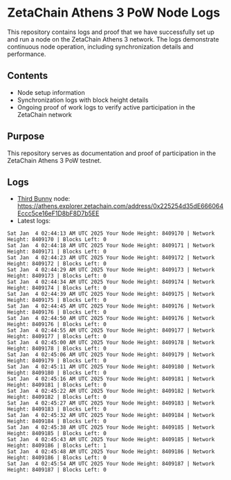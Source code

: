 # ZetaChain Athens 3 PoW Node Logs
This repository contains logs and proof that we have successfully set up and run a node on the ZetaChain Athens 3 network. The logs demonstrate continuous node operation, including synchronization details and performance.

## Contents
- Node setup information
- Synchronization logs with block height details
- Ongoing proof of work logs to verify active participation in the ZetaChain network

## Purpose
This repository serves as documentation and proof of participation in the ZetaChain Athens 3 PoW testnet.

## Logs

- [Third Bunny](https://thirdbunny.xyz/) node: https://athens.explorer.zetachain.com/address/0x225254d35dE666064Eccc5ce16eF1D8bF8D7b5EE
- Latest logs:
```
Sat Jan  4 02:44:13 AM UTC 2025 Your Node Height: 8409170 | Network Height: 8409170 | Blocks Left: 0
Sat Jan  4 02:44:18 AM UTC 2025 Your Node Height: 8409171 | Network Height: 8409171 | Blocks Left: 0
Sat Jan  4 02:44:23 AM UTC 2025 Your Node Height: 8409172 | Network Height: 8409172 | Blocks Left: 0
Sat Jan  4 02:44:29 AM UTC 2025 Your Node Height: 8409173 | Network Height: 8409173 | Blocks Left: 0
Sat Jan  4 02:44:34 AM UTC 2025 Your Node Height: 8409174 | Network Height: 8409174 | Blocks Left: 0
Sat Jan  4 02:44:39 AM UTC 2025 Your Node Height: 8409175 | Network Height: 8409175 | Blocks Left: 0
Sat Jan  4 02:44:45 AM UTC 2025 Your Node Height: 8409176 | Network Height: 8409176 | Blocks Left: 0
Sat Jan  4 02:44:50 AM UTC 2025 Your Node Height: 8409176 | Network Height: 8409176 | Blocks Left: 0
Sat Jan  4 02:44:55 AM UTC 2025 Your Node Height: 8409177 | Network Height: 8409177 | Blocks Left: 0
Sat Jan  4 02:45:00 AM UTC 2025 Your Node Height: 8409178 | Network Height: 8409178 | Blocks Left: 0
Sat Jan  4 02:45:06 AM UTC 2025 Your Node Height: 8409179 | Network Height: 8409179 | Blocks Left: 0
Sat Jan  4 02:45:11 AM UTC 2025 Your Node Height: 8409180 | Network Height: 8409180 | Blocks Left: 0
Sat Jan  4 02:45:16 AM UTC 2025 Your Node Height: 8409181 | Network Height: 8409181 | Blocks Left: 0
Sat Jan  4 02:45:22 AM UTC 2025 Your Node Height: 8409182 | Network Height: 8409182 | Blocks Left: 0
Sat Jan  4 02:45:27 AM UTC 2025 Your Node Height: 8409183 | Network Height: 8409183 | Blocks Left: 0
Sat Jan  4 02:45:32 AM UTC 2025 Your Node Height: 8409184 | Network Height: 8409184 | Blocks Left: 0
Sat Jan  4 02:45:38 AM UTC 2025 Your Node Height: 8409185 | Network Height: 8409185 | Blocks Left: 0
Sat Jan  4 02:45:43 AM UTC 2025 Your Node Height: 8409185 | Network Height: 8409186 | Blocks Left: 1
Sat Jan  4 02:45:48 AM UTC 2025 Your Node Height: 8409186 | Network Height: 8409186 | Blocks Left: 0
Sat Jan  4 02:45:54 AM UTC 2025 Your Node Height: 8409187 | Network Height: 8409187 | Blocks Left: 0
```
